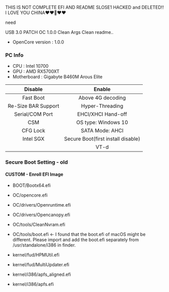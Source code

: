 THIS IS NOT COMPLETE EFI AND README
SLOSE1 HACKED and DELETED!! I LOVE YOU CHINA❤️❤️🖕❤️❤️

need

USB 3.0 PATCH
OC 1.0.0
Clean Args
Clean readme..

- OpenCore version : 1.0.0
### PC Info

- CPU : Intel 10700
- GPU : AMD RX5700XT
- Motherboard : Gigabyte B460M Arous Elite

	
|       Disable        |                 Enable                 |
| :------------------: | :------------------------------------: |
|      Fast Boot       |           Above 4G decoding            |
|  Re-Size BAR Support |            Hyper-Threading             |
|   Serial/COM Port    |           EHCI/XHCI Hand-off           |
|         CSM          |           OS type: Windows 10          |
|       CFG Lock       |            SATA Mode: AHCI             |
|      Intel SGX       |   Secure Boot(first install disable)   |
|                      |                  VT-d                  |



### Secure Boot Setting - old
  
#### CUSTOM - Enroll EFI Image

- BOOT/Bootx64.efi

- OC/opencore.efi

- OC/drivers/Openruntime.efi

- OC/drivers/Opencanopy.efi

- OC/tools/CleanNvram.efi

- OC/tools/boot.efi <- I found that the boot.efi of macOS might be different. Please import and add the boot.efi separately from /usr/standalone/i386 in finder.

- kernel/fud/HPMUtil.efi

- kernel/fud/MultiUpdater.efi

- kernel/i386/apfs_aligned.efi

- kernel/i386/apfs.efi

